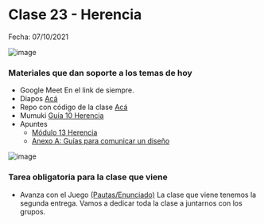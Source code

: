 # Clase 23 - Herencia

Fecha: 07/10/2021

![image](https://user-images.githubusercontent.com/4098184/136387164-2d3ecd2a-6882-43c3-b6b8-99658c90c463.png)

### Materiales que dan soporte a los temas de hoy

* Google Meet  En el link de siempre.
* Diapos 	[Acá](https://docs.google.com/presentation/d/1D5ohoxgedjXaf-cAtzbBA2MZBr5WbqqwWW8DB2y0kmY/edit?usp=sharing)
* Repo con código de la clase [Acá](https://github.com/pdepjm/2021-o-drCasaEnClase)
* Mumuki	[Guía 10 Herencia](https://mumuki.io/pdep-utn/lessons/722-programacion-con-objetos-herencia)
* Apuntes	
  * [Módulo 13 Herencia](https://docs.google.com/document/d/1KdG7NrKPgPh4bAcyLuDG2G1iWP7Ze2GFs91qzlvDKqI/edit)
  * [Anexo A: Guías para comunicar un diseño](https://docs.google.com/document/d/1eXLlNppAX-7E2M8Xxs0MCckdn4XVEYmeQNaS_E1RqTc/edit)

![image](https://user-images.githubusercontent.com/4098184/136396642-1c62d27a-cb6d-47a1-99a7-a90de79aab51.png)

### Tarea obligatoria para la clase que viene 

- Avanza con el Juego [(Pautas/Enunciado)](https://docs.google.com/document/d/18WIn-4vs75gLPpGrZO-O_kmRLVmd9CnnnYzon_aTjzQ/edit#) 
La clase que viene tenemos la segunda entrega. Vamos a dedicar toda la clase a juntarnos con los grupos.

